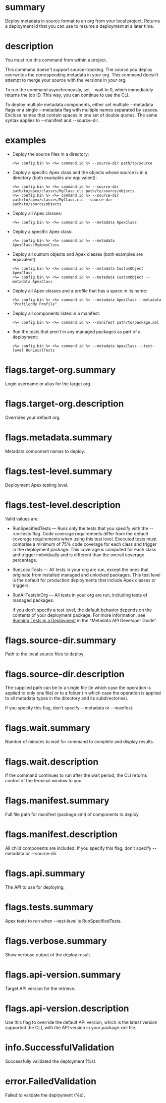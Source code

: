 # summary

Deploy metadata in source format to an org from your local project. Returns a deployment id that you can use to resume a deployment at a later time.

# description

You must run this command from within a project.

This command doesn't support source-tracking. The source you deploy overwrites the corresponding metadata in your org. This command doesn’t attempt to merge your source with the versions in your org.

To run the command asynchronously, set --wait to 0, which immediately returns the job ID. This way, you can continue to use the CLI.

To deploy multiple metadata components, either set multiple --metadata <name> flags or a single --metadata flag with multiple names separated by spaces. Enclose names that contain spaces in one set of double quotes. The same syntax applies to --manifest and --source-dir.

# examples

- Deploy the source files in a directory:

      <%= config.bin %> <%= command.id %> --source-dir path/to/source

- Deploy a specific Apex class and the objects whose source is in a directory (both examples are equivalent):

      <%= config.bin %> <%= command.id %> --source-dir path/to/apex/classes/MyClass.cls path/to/source/objects
      <%= config.bin %> <%= command.id %> --source-dir path/to/apex/classes/MyClass.cls --source-dir path/to/source/objects

- Deploy all Apex classes:

      <%= config.bin %> <%= command.id %> --metadata ApexClass

- Deploy a specific Apex class:

      <%= config.bin %> <%= command.id %> --metadata ApexClass:MyApexClass

- Deploy all custom objects and Apex classes (both examples are equivalent):

      <%= config.bin %> <%= command.id %> --metadata CustomObject ApexClass
      <%= config.bin %> <%= command.id %> --metadata CustomObject --metadata ApexClass

- Deploy all Apex classes and a profile that has a space in its name:

      <%= config.bin %> <%= command.id %> --metadata ApexClass --metadata "Profile:My Profile"

- Deploy all components listed in a manifest:

      <%= config.bin %> <%= command.id %> --manifest path/to/package.xml

- Run the tests that aren’t in any managed packages as part of a deployment:

      <%= config.bin %> <%= command.id %> --metadata ApexClass --test-level RunLocalTests

# flags.target-org.summary

Login username or alias for the target org.

# flags.target-org.description

Overrides your default org.

# flags.metadata.summary

Metadata component names to deploy.

# flags.test-level.summary

Deployment Apex testing level.

# flags.test-level.description

Valid values are:

- RunSpecifiedTests — Runs only the tests that you specify with the --run-tests flag. Code coverage requirements differ from the default coverage requirements when using this test level. Executed tests must comprise a minimum of 75% code coverage for each class and trigger in the deployment package. This coverage is computed for each class and trigger individually and is different than the overall coverage percentage.

- RunLocalTests — All tests in your org are run, except the ones that originate from installed managed and unlocked packages. This test level is the default for production deployments that include Apex classes or triggers.

- RunAllTestsInOrg — All tests in your org are run, including tests of managed packages.

  If you don’t specify a test level, the default behavior depends on the contents of your deployment package. For more information, see [Running Tests in a Deployment](https://developer.salesforce.com/docs/atlas.en-us.api_meta.meta/api_meta/meta_deploy_running_tests.htm) in the "Metadata API Developer Guide".

# flags.source-dir.summary

Path to the local source files to deploy.

# flags.source-dir.description

The supplied path can be to a single file (in which case the operation is applied to only one file) or to a folder (in which case the operation is applied to all metadata types in the directory and its subdirectories).

If you specify this flag, don’t specify --metadata or --manifest.

# flags.wait.summary

Number of minutes to wait for command to complete and display results.

# flags.wait.description

If the command continues to run after the wait period, the CLI returns control of the terminal window to you.

# flags.manifest.summary

Full file path for manifest (package.xml) of components to deploy.

# flags.manifest.description

All child components are included. If you specify this flag, don’t specify --metadata or --source-dir.

# flags.api.summary

The API to use for deploying.

# flags.tests.summary

Apex tests to run when --test-level is RunSpecifiedTests.

# flags.verbose.summary

Show verbose output of the deploy result.

# flags.api-version.summary

Target API version for the retrieve.

# flags.api-version.description

Use this flag to override the default API version, which is the latest version supported the CLI, with the API version in your package.xml file.

# info.SuccessfulValidation

Successfully validated the deployment (%s).

# error.FailedValidation

Falied to validate the deployment (%s).
